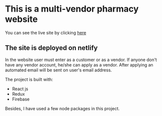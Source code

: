 # This is a multi-vendor pharmacy website

You can see the live site by clicking [here](https://pharmacy-app-59.netlify.app/)

## The site is deployed on netlify

In the website user must enter as a customer or as a vendor. If anyone don't have any vendor account, he/she can apply as a vendor. After applying an automated email will be sent on user's email address.

The project is built with:
    <ul>
        <li>React js</li>
        <li>Redux</li>
        <li>Firebase</li>
    </ul>

Besides, I have used a few node packages in this project.